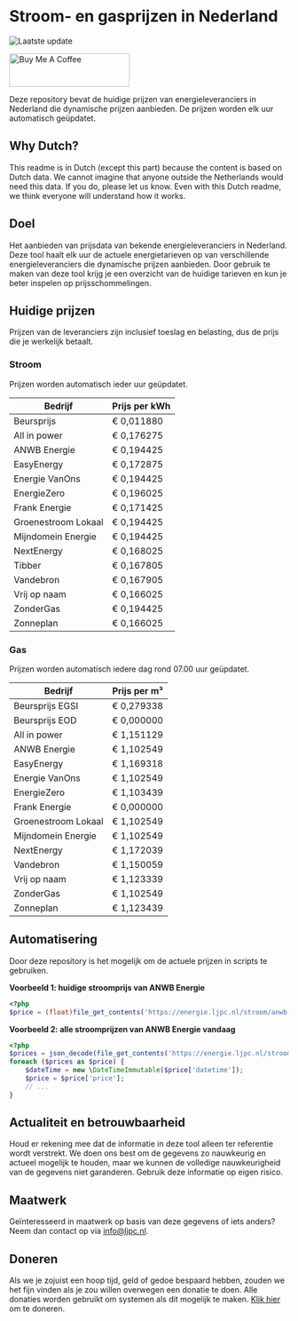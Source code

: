 # Stroom- en gasprijzen in Nederland

![Laatste update](https://img.shields.io/badge/laatste%20update-2024--02--04%2008%3A00%20CET-brightgreen)

<a href="https://www.buymeacoffee.com/Lars-" target="_blank"><img src="https://cdn.buymeacoffee.com/buttons/v2/default-orange.png" alt="Buy Me A Coffee" height="60" style="height: 60px !important;width: 217px !important;" ></a>

Deze repository bevat de huidige prijzen van energieleveranciers in Nederland die dynamische prijzen aanbieden. De prijzen worden elk uur automatisch geüpdatet.

## Why Dutch?

This readme is in Dutch (except this part) because the content is based on Dutch data. We cannot imagine that anyone outside the Netherlands would need this data. If you do, please let us know. Even with this Dutch readme, we think
everyone will understand how it works.

## Doel

Het aanbieden van prijsdata van bekende energieleveranciers in Nederland. Deze tool haalt elk uur de actuele energietarieven op van verschillende energieleveranciers die dynamische prijzen aanbieden. Door gebruik te maken van deze tool
krijg je een overzicht van de huidige tarieven en kun je beter inspelen op prijsschommelingen.

## Huidige prijzen

Prijzen van de leveranciers zijn inclusief toeslag en belasting, dus de prijs die je werkelijk betaalt.

### Stroom

Prijzen worden automatisch ieder uur geüpdatet.

 Bedrijf | Prijs per kWh 
---------|---------------
Beursprijs | € 0,011880
All in power | € 0,176275
ANWB Energie | € 0,194425
EasyEnergy | € 0,172875
Energie VanOns | € 0,194425
EnergieZero | € 0,196025
Frank Energie | € 0,171425
Groenestroom Lokaal | € 0,194425
Mijndomein Energie | € 0,194425
NextEnergy | € 0,168025
Tibber | € 0,167805
Vandebron | € 0,167905
Vrij op naam | € 0,166025
ZonderGas | € 0,194425
Zonneplan | € 0,166025


### Gas

Prijzen worden automatisch iedere dag rond 07.00 uur geüpdatet.

 Bedrijf | Prijs per m³ 
---------|--------------
Beursprijs EGSI | € 0,279338
Beursprijs EOD | € 0,000000
All in power | € 1,151129
ANWB Energie | € 1,102549
EasyEnergy | € 1,169318
Energie VanOns | € 1,102549
EnergieZero | € 1,103439
Frank Energie | € 0,000000
Groenestroom Lokaal | € 1,102549
Mijndomein Energie | € 1,102549
NextEnergy | € 1,172039
Vandebron | € 1,150059
Vrij op naam | € 1,123339
ZonderGas | € 1,102549
Zonneplan | € 1,123439


## Automatisering

Door deze repository is het mogelijk om de actuele prijzen in scripts te gebruiken.

**Voorbeeld 1: huidige stroomprijs van ANWB Energie**

```php
<?php
$price = (float)file_get_contents('https://energie.ljpc.nl/stroom/anwb-energie-nu.txt');

```

**Voorbeeld 2: alle stroomprijzen van ANWB Energie vandaag**

```php
<?php
$prices = json_decode(file_get_contents('https://energie.ljpc.nl/stroom/all-in-power-vandaag.json'),true);
foreach ($prices as $price) {
    $dateTime = new \DateTimeImmutable($price['datetime']);
    $price = $price['price'];
    // ...
}
```

## Actualiteit en betrouwbaarheid

Houd er rekening mee dat de informatie in deze tool alleen ter referentie wordt verstrekt. We doen ons best om de gegevens zo nauwkeurig en actueel mogelijk te houden, maar we kunnen de volledige nauwkeurigheid van de gegevens niet
garanderen. Gebruik deze informatie op eigen risico.

## Maatwerk

Geïnteresseerd in maatwerk op basis van deze gegevens of iets anders? Neem dan contact op
via [info@ljpc.nl](mailto:info@ljpc.nl?subject=Energie%20prijzen).

## Doneren

Als we je zojuist een hoop tijd, geld of gedoe bespaard hebben, zouden we het fijn vinden als je zou willen overwegen een
donatie te doen. Alle donaties worden gebruikt om systemen als dit mogelijk te
maken. [Klik hier](https://www.buymeacoffee.com/Lars-) om te doneren.
